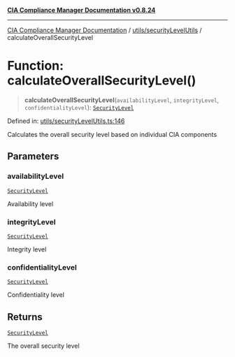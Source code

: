[**CIA Compliance Manager Documentation v0.8.24**](../../../README.md)

***

[CIA Compliance Manager Documentation](../../../modules.md) / [utils/securityLevelUtils](../README.md) / calculateOverallSecurityLevel

# Function: calculateOverallSecurityLevel()

> **calculateOverallSecurityLevel**(`availabilityLevel`, `integrityLevel`, `confidentialityLevel`): [`SecurityLevel`](../../../types/cia/type-aliases/SecurityLevel.md)

Defined in: [utils/securityLevelUtils.ts:146](https://github.com/Hack23/cia-compliance-manager/blob/8f5d084752ccee354557e96bf8b49239fb671c91/src/utils/securityLevelUtils.ts#L146)

Calculates the overall security level based on individual CIA components

## Parameters

### availabilityLevel

[`SecurityLevel`](../../../types/cia/type-aliases/SecurityLevel.md)

Availability level

### integrityLevel

[`SecurityLevel`](../../../types/cia/type-aliases/SecurityLevel.md)

Integrity level

### confidentialityLevel

[`SecurityLevel`](../../../types/cia/type-aliases/SecurityLevel.md)

Confidentiality level

## Returns

[`SecurityLevel`](../../../types/cia/type-aliases/SecurityLevel.md)

The overall security level

